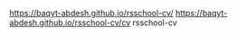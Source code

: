 https://baqyt-abdesh.github.io/rsschool-cv/
https://baqyt-abdesh.github.io/rsschool-cv/cv rsschool-cv
